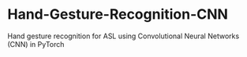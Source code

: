 # Hand-Gesture-Recognition-CNN
Hand gesture recognition for ASL using Convolutional Neural Networks (CNN) in PyTorch
